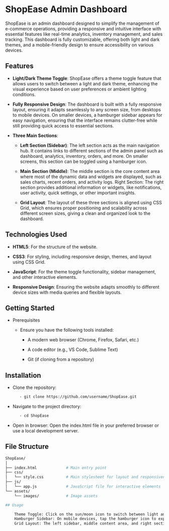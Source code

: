 # ShopEase Admin Dashboard

ShopEase is an admin dashboard designed to simplify the management of e-commerce operations, providing a responsive and intuitive interface with essential features like real-time analytics, inventory management, and sales tracking. This dashboard is fully customizable, offering both light and dark themes, and a mobile-friendly design to ensure accessibility on various devices.

## Features

- **Light/Dark Theme Toggle**: ShopEase offers a theme toggle feature that allows users to switch between a light and dark theme, enhancing the visual experience based on user preferences or ambient lighting conditions.

- **Fully Responsive Design**: The dashboard is built with a fully responsive layout, ensuring it adapts seamlessly to any screen size, from desktops to mobile devices. On smaller devices, a hamburger sidebar appears for easy navigation, ensuring that the interface remains clutter-free while still providing quick access to essential sections.

- **Three Main Sections**:
  
    - **Left Section (Sidebar)**: The left section acts as the main navigation hub. It contains links to different sections of the admin panel such as dashboard, analytics, inventory, orders, and more. On smaller screens,           this section can be toggled using a hamburger icon.
      
    - **Main Section (Middle)**: The middle section is the core content area where most of the dynamic data and widgets are displayed, such as sales charts, recent orders, and activity logs.
        Right Section: The right section provides additional information or widgets, like notifications, user activity, quick settings, or other important insights.

    - **Grid Layout**: The layout of these three sections is aligned using CSS Grid, which ensures proper positioning and scalability across different screen sizes, giving a clean and organized look to the dashboard.

## Technologies Used

- **HTML5**: For the structure of the website.
 
- **CSS3**: For styling, including responsive design, themes, and layout using CSS Grid.
 
- **JavaScript**: For the theme toggle functionality, sidebar management, and other interactive elements.
  
- **Responsive Design**: Ensuring the website adapts smoothly to different device sizes with media queries and flexible layouts.

## Getting Started

- Prerequisites

   - Ensure you have the following tools installed:

        - A modern web browser (Chrome, Firefox, Safari, etc.)
          
        - A code editor (e.g., VS Code, Sublime Text)
        
        - Git (if cloning from a repository)

## Installation

- Clone the repository:
   ```bash
      - git clone https://github.com/username/ShopEase.git

- Navigate to the project directory:
   ```bash
      - cd ShopEase

- Open in browser: Open the index.html file in your preferred browser or use a local development server.

## File Structure
```bash
ShopEase/
│
├── index.html             # Main entry point
├── css/
│   └── style.css          # Main stylesheet for layout and responsiveness
├── js/
│   └── app.js             # JavaScript file for interactive elements
└── assets/
    └── images/            # Image assets

## Usage

    Theme Toggle: Click on the sun/moon icon to switch between light and dark modes.
    Hamburger Sidebar: On mobile devices, tap the hamburger icon to expand or collapse the sidebar for easy navigation.
    Grid Layout: The left sidebar, middle content area, and right section will remain aligned even as you resize the window.



